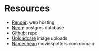 # Resources

- [Render](https://dashboard.render.com/web/srv-cik3ji6nqql0l1vi6ei0): web hosting
- [Neon](https://console.neon.tech/app/projects/bold-heart-979505/tables): postgres database
- [Github](https://github.com/cassieroan/moviespotter): repo
- [Uploadcare](https://app.uploadcare.com/projects/db12333b4a5d847f9df1/get-started) image uploads
- [Namecheap](https://ap.www.namecheap.com/domains/domaincontrolpanel/moviespotters.com/domain) moviespotters.com domain